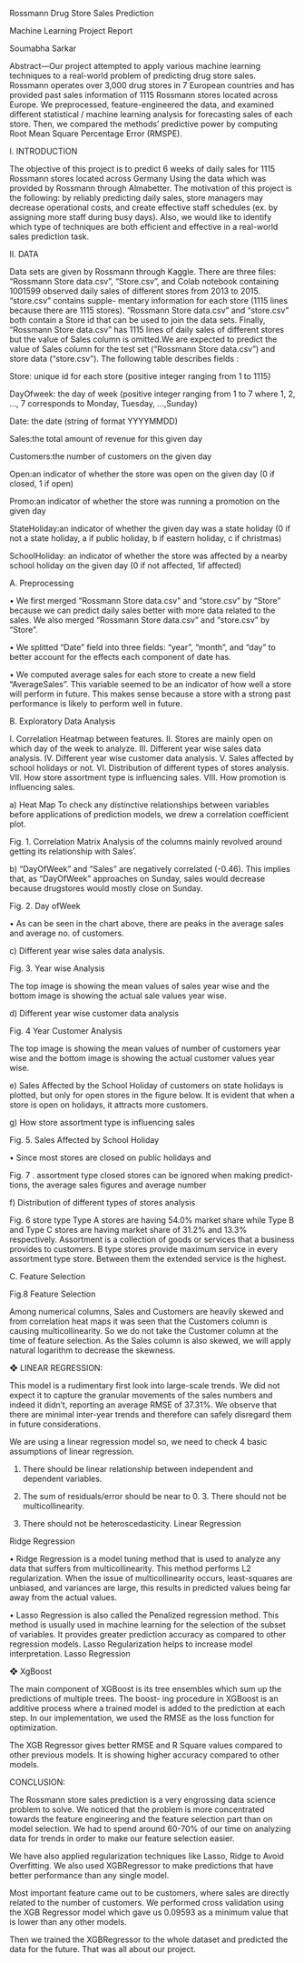 Rossmann Drug Store Sales Prediction 

Machine Learning Project Report 

Soumabha Sarkar


Abstract—Our project attempted to apply various machine learning techniques to a real-world problem of predicting drug store sales. Rossmann operates over 3,000 drug stores in 7 European countries and has provided past sales information of 1115 Rossmann stores located across Europe. We preprocessed, feature-engineered the data, and examined different statistical / machine learning analysis for forecasting sales of each store. Then, we  compared the methods’ predictive power by computing Root Mean Square Percentage Error (RMSPE). 

I. INTRODUCTION 

The objective of this project is to predict 6 weeks of daily sales for 1115 Rossmann stores located across Germany Using  the data which was provided by Rossmann through Almabetter. The motivation of this project is the following:  by reliably predicting daily sales, store managers may  decrease operational costs, and create effective staff  schedules (ex. by assigning more staff during busy days). Also, we would like to identify which type of techniques are  both efficient and effective in a real-world sales prediction task. 

II. DATA 

Data sets are given by Rossmann through Kaggle. There  are three files: “Rossmann Store data.csv”, “Store.csv”, and  Colab notebook containing 1001599 observed daily sales of  different stores from 2013 to 2015. “store.csv” contains  supple- mentary information for each store (1115 lines 
because there are 1115 stores). “Rossmann Store data.csv” and “store.csv” both contain a Store id that can be used to join  the data sets. Finally, “Rossmann Store data.csv” has  1115 lines of daily sales of different stores but the value of Sales column is omitted.We are expected to predict the value of Sales column for the test set (“Rossmann Store data.csv”) and store data (“store.csv”). The following table  describes fields : 

Store: unique id for each store (positive integer ranging from 1 to 1115)

DayOfweek: the day of week (positive integer ranging from 1 to 7 where 1, 2, ..., 7 corresponds to Monday, Tuesday, ...,Sunday)

Date: the date (string of format YYYYMMDD)

Sales:the total amount of revenue for this given day

Customers:the number of customers on the given day

Open:an indicator of whether the store was open on the given day (0 if closed, 1 if open)

Promo:an indicator of whether the store was running a promotion on the given day

StateHoliday:an indicator of whether the given day was a state holiday (0 if not a state holiday, a if public holiday, b if eastern holiday, c if christmas)

SchoolHoliday: an indicator of whether the store was affected by a nearby school holiday on the given day (0 if not affected, 1if affected)



A. Preprocessing 

• We first merged “Rossmann Store data.csv” and  “store.csv” by “Store” because we can predict daily sales better with more data related to the sales. We also  merged “Rossmann Store data.csv” and “store.csv” by “Store”.

• We splitted “Date” field into three fields: “year”, “month”, and “day” to better account for the effects each component of date has.

• We computed average sales for each store to create a new field “AverageSales”. This variable seemed to be an  indicator of how well a store will perform in future. This  makes sense because a store with a strong past performance is likely to perform well in future. 

B. Exploratory Data Analysis 

I. Correlation Heatmap between features. 
II. Stores are mainly open on which day of the week to analyze. 
III. Different year wise sales data analysis. 
IV. Different year wise customer data analysis. 
V. Sales affected by school holidays or not. 
VI. Distribution of different types of stores analysis. VII. How store assortment type is influencing sales. 
VIII. How promotion is influencing sales. 

a) Heat Map To check any distinctive relationships  between variables before applications of prediction  models, we drew a correlation coefficient plot. 

Fig. 1. Correlation Matrix Analysis of the columns mainly revolved around getting its relationship with Sales’. 

b) “DayOfWeek” and “Sales” are negatively correlated (-0.46). This implies that, as “DayOfWeek” approaches on Sunday, sales would decrease because drugstores  would mostly close on Sunday. 

Fig. 2. Day ofWeek 

• As can be seen in the chart above, there are peaks in the average sales and average no. of customers. 

c) Different year wise sales data analysis. 

 Fig. 3. Year wise Analysis 
 
The top image is showing the mean values of sales year wise  and the bottom image is showing the actual sale values year wise. 

d) Different year wise customer data analysis 

Fig. 4 Year  Customer Analysis 

The top image is showing the mean values of number of  customers year wise and the bottom image is showing the actual customer values year wise.

e) Sales Affected by the School Holiday of customers on state holidays is plotted, but only for open stores in the figure below. It is evident that when a store is open on holidays, it attracts more customers. 

g) How store assortment type is influencing sales 

Fig. 5. Sales Affected by School Holiday

• Since most stores are closed on public holidays and 

Fig. 7 . assortment type closed stores can be ignored when making predict- tions, the average sales figures and average number 

f) Distribution of different types of stores analysis 

Fig. 6 store type 
Type A stores are having 54.0% market share while Type B and Type C stores are having market share of 31.2% and 13.3% respectively. 
Assortment is a collection of goods or services that a business provides to customers. B type stores provide maximum service in every  assortment type store. Between them the extended service is the highest. 

C. Feature Selection 

Fig.8 Feature Selection

Among numerical columns, Sales and Customers are heavily  skewed and from correlation heat maps it was seen that the Customers column is causing multicollinearity. So we do not take the Customer column at the time of feature selection. 
As the Sales column is also skewed, we will apply natural logarithm to decrease the skewness. 

❖ LINEAR REGRESSION: 

This model is a rudimentary first look into large-scale trends. We did not expect it to capture the  granular movements of the sales numbers and indeed it  didn’t, reporting an average RMSE of 37.31%. We  observe that there are minimal inter-year trends and therefore can safely disregard them in future considerations. 

We are using a linear regression model so, we need to check 4 basic assumptions of linear regression. 

1. There should be linear relationship between independent and dependent variables.

2. The sum of residuals/error should be near to 0. 3. There should not be multicollinearity. 

3. There should not be heteroscedasticity. 
Linear Regression 

Ridge Regression 

• Ridge Regression is a model tuning method that  is used to analyze any data that suffers from  multicollinearity. This method performs L2 regularization.  When the issue of multicollinearity occurs, least-squares are unbiased, and variances are large, this results in predicted  values being far away from the actual values. 

• Lasso Regression is also called the Penalized regression  method. This method is usually used in machine learning for  the selection of the subset of variables. It provides greater  prediction accuracy as compared to other regression  models. Lasso Regularization helps to increase model  interpretation. 
Lasso Regression

❖ XgBoost 

The main component of XGBoost is its tree ensembles which sum up the predictions of multiple trees. The boost- ing  procedure in XGBoost is an additive process where a trained  model is added to the prediction at each step. In our implementation, we used the RMSE as the loss function for optimization. 

The XGB Regressor gives better RMSE and R Square values compared to other previous models. It is showing higher accuracy compared to other models. 

CONCLUSION: 

The Rossmann store sales prediction is a very engrossing data science  problem to solve. We noticed that the problem is more concentrated  towards the feature engineering and the feature selection part than on  model selection. We had to spend around 60-70% of our time on  analyzing data for trends in order to make our feature selection easier. 

We have also applied regularization techniques like Lasso, Ridge to Avoid Overfitting. We also used XGBRegressor to make predictions that have better performance than any single model. 

Most important feature came out to be customers, where sales are directly related to the number of customers. We performed cross validation using the XGB Regressor model which gave us 0.09593 as a minimum value that is lower than any other models.

Then we trained the XGBRegressor to the whole dataset and predicted the data for the future. That was all about our project.
